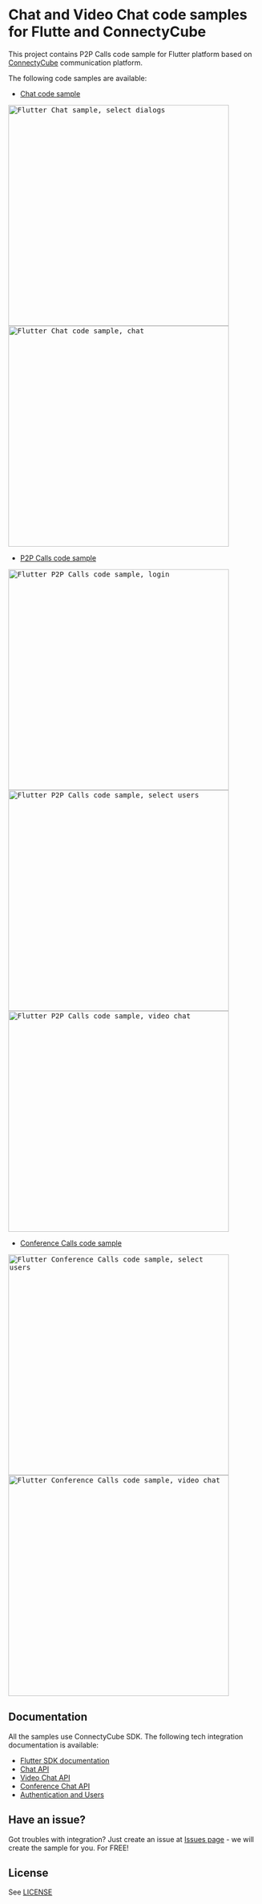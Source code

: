 # Chat and Video Chat code samples for Flutte and ConnectyCube

This project contains P2P Calls code sample for Flutter platform based on [ConnectyCube](https://connectycube.com/) communication platform.

The following code samples are available:

- [Chat code sample](https://github.com/ConnectyCube/connectycube-flutter-samples/tree/master/chat_sample)

<kbd><img alt="Flutter Chat sample, select dialogs" src="https://developers.connectycube.com/docs/_images/code_samples/flutter/dialogs_screen.png" height="440" /></kbd>
<kbd><img alt="Flutter Chat code sample, chat" src="https://developers.connectycube.com/docs/_images/code_samples/flutter/chat_screen.png" height="440" /></kbd>

- [P2P Calls code sample](https://github.com/ConnectyCube/connectycube-flutter-samples/tree/master/p2p_call_sample)

<kbd><img alt="Flutter P2P Calls code sample, login" src="https://developers.connectycube.com/docs/_images/code_samples/flutter/login_screen.png" height="440" /></kbd>
<kbd><img alt="Flutter P2P Calls code sample, select users" src="https://developers.connectycube.com/docs/_images/code_samples/flutter/select_opponents_screen.png" height="440" /></kbd>
<kbd><img alt="Flutter P2P Calls code sample, video chat" src="https://developers.connectycube.com/docs/_images/code_samples/flutter/call_screen.png" height="440" /></kbd>

- [Conference Calls code sample](https://github.com/ConnectyCube/connectycube-flutter-samples/tree/master/conf_call_sample)

<kbd><img alt="Flutter Conference Calls code sample, select users" src="https://developers.connectycube.com/docs/_images/code_samples/flutter/select_opponents_screen.png" height="440" /></kbd>
<kbd><img alt="Flutter Conference Calls code sample, video chat" src="https://developers.connectycube.com/docs/_images/code_samples/flutter/call_screen.png" height="440" /></kbd>

## Documentation

All the samples use ConnectyCube SDK. The following tech integration documentation is available:

- [Flutter SDK documentation](https://developers.connectycube.com/flutter/)
- [Chat API](https://developers.connectycube.com/flutter/messaging)
- [Video Chat API](https://developers.connectycube.com/flutter/videocalling)
- [Conference Chat API](https://developers.connectycube.com/flutter/videocalling-conference)
- [Authentication and Users](https://developers.connectycube.com/flutter/authentication-and-users)

## Have an issue?

Got troubles with integration? Just create an issue at [Issues page](https://github.com/ConnectyCube/connectycube-flutter-samples/issues) - we will create the sample for you. For FREE!

## License

See [LICENSE](LICENSE)
